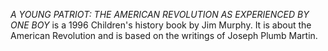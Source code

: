 _A YOUNG PATRIOT: THE AMERICAN REVOLUTION AS EXPERIENCED BY ONE BOY_ is a 1996 Children's history book by Jim Murphy. It is about the American Revolution and is based on the writings of Joseph Plumb Martin.
